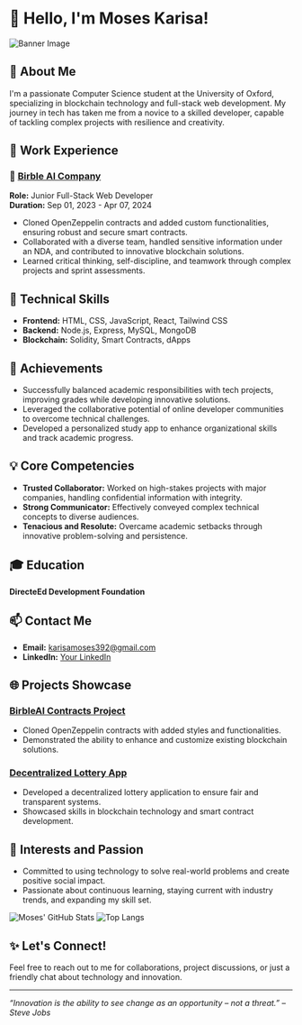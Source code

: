 # 👋 Hello, I'm Moses Karisa!

![Banner Image](URL-to-Banner-Image)

## 🚀 About Me
I'm a passionate Computer Science student at the University of Oxford, specializing in blockchain technology and full-stack web development. My journey in tech has taken me from a novice to a skilled developer, capable of tackling complex projects with resilience and creativity.

## 💼 Work Experience

### 🔗 [Birble AI Company](https://birbleai.com)
**Role:** Junior Full-Stack Web Developer  
**Duration:** Sep 01, 2023 - Apr 07, 2024


- Cloned OpenZeppelin contracts and added custom functionalities, ensuring robust and secure smart contracts.
- Collaborated with a diverse team, handled sensitive information under an NDA, and contributed to innovative blockchain solutions.
- Learned critical thinking, self-discipline, and teamwork through complex projects and sprint assessments.


## 🔧 Technical Skills
- **Frontend:** HTML, CSS, JavaScript, React, Tailwind CSS
- **Backend:** Node.js, Express, MySQL, MongoDB
- **Blockchain:** Solidity, Smart Contracts, dApps

## 🌟 Achievements
- Successfully balanced academic responsibilities with tech projects, improving grades while developing innovative solutions.
- Leveraged the collaborative potential of online developer communities to overcome technical challenges.
- Developed a personalized study app to enhance organizational skills and track academic progress.

## 💡 Core Competencies
- **Trusted Collaborator:** Worked on high-stakes projects with major companies, handling confidential information with integrity.
- **Strong Communicator:** Effectively conveyed complex technical concepts to diverse audiences.
- **Tenacious and Resolute:** Overcame academic setbacks through innovative problem-solving and persistence.

## 🎓 Education
**DirecteEd Development Foundation**  


## 📫 Contact Me
- **Email:** [karisamoses392@gmail.com](mailto:karisamoses392@gmail.com)
- **LinkedIn:** [Your LinkedIn](https://www.linkedin.com/in/your-profile)

## 🌐 Projects Showcase
### [BirbleAI Contracts Project](https://github.com/your-github/birbleai-contracts)
- Cloned OpenZeppelin contracts with added styles and functionalities.
- Demonstrated the ability to enhance and customize existing blockchain solutions.

### [Decentralized Lottery App](https://github.com/your-github/decentralized-lottery)
- Developed a decentralized lottery application to ensure fair and transparent systems.
- Showcased skills in blockchain technology and smart contract development.

## 🌟 Interests and Passion
- Committed to using technology to solve real-world problems and create positive social impact.
- Passionate about continuous learning, staying current with industry trends, and expanding my skill set.

![Moses' GitHub Stats](https://github-readme-stats.vercel.app/api?username=your-github&show_icons=true&theme=radical)
![Top Langs](https://github-readme-stats.vercel.app/api/top-langs/?username=your-github&layout=compact&theme=radical)

## ✨ Let's Connect!
Feel free to reach out to me for collaborations, project discussions, or just a friendly chat about technology and innovation.

---

_“Innovation is the ability to see change as an opportunity – not a threat.” – Steve Jobs_
